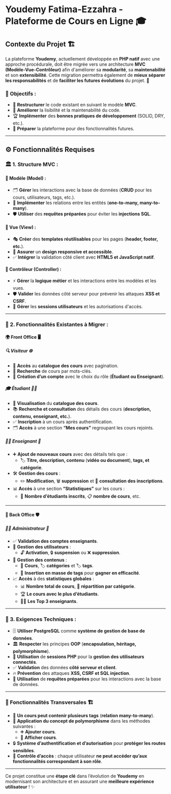 # Youdemy Fatima-Ezzahra - Plateforme de Cours en Ligne 🎓

## Contexte du Projet 🏗️
La plateforme **Youdemy**, actuellement développée en **PHP natif** avec une approche procédurale, doit être migrée vers une architecture **MVC (Modèle-Vue-Contrôleur)** afin d'améliorer sa **modularité**, sa **maintenabilité** et son **extensibilité**. Cette migration permettra également de **mieux séparer les responsabilités** et de **faciliter les futures évolutions** du projet. 🚀

### 🎯 Objectifs :
- 🔄 **Restructurer** le code existant en suivant le modèle **MVC**.
- 📖 **Améliorer** la lisibilité et la maintenabilité du code.
- 🏆 **Implémenter** des **bonnes pratiques de développement** (SOLID, DRY, etc.).
- 🔮 **Préparer** la plateforme pour des fonctionnalités futures.

---

## ⚙️ Fonctionnalités Requises

### 🏛️ 1. Structure MVC :

#### 📂 **Modèle (Model)** :
- 🗂️ **Gérer** les interactions avec la base de données (**CRUD** pour les cours, utilisateurs, tags, etc.).
- 🔗 **Implémenter** les relations entre les entités (**one-to-many, many-to-many**).
- 🛡️ **Utiliser** des **requêtes préparées** pour éviter les **injections SQL**.

#### 🎨 **Vue (View)** :
- 🎭 **Créer** des **templates réutilisables** pour les pages (**header, footer, etc.**).
- 📱 **Assurer** un **design responsive et accessible**.
- ✅ **Intégrer** la validation côté client avec **HTML5 et JavaScript natif**.

#### 🧠 **Contrôleur (Controller)** :
- ⚡ **Gérer** la **logique métier** et les interactions entre les modèles et les vues.
- 🛡️ **Valider** les données côté serveur pour prévenir les attaques **XSS et CSRF**.
- 🔑 **Gérer** les **sessions utilisateurs** et les autorisations d'accès.

---

### 🚀 2. Fonctionnalités Existantes à Migrer :

#### 🌍 **Front Office** 🖥️

##### 🔍 **Visiteur** 🌐
- 📜 **Accès** au **catalogue des cours** avec pagination.
- 🔎 **Recherche** de cours par mots-clés.
- 📝 **Création d’un compte** avec le choix du rôle (**Étudiant ou Enseignant**).

##### 🎓 **Étudiant** 👨‍🎓
- 📖 **Visualisation** du **catalogue des cours**.
- 📚 **Recherche et consultation** des détails des cours (**description, contenu, enseignant, etc.**).
- ✅ **Inscription** à un cours après authentification.
- 🗂️ **Accès** à une section **“Mes cours”** regroupant les cours rejoints.

##### 👨‍🏫 **Enseignant** 🎤
- ➕ **Ajout de nouveaux cours** avec des détails tels que :
  - 🏷️ **Titre, description, contenu** (**vidéo ou document**), **tags, et catégorie**.
- 🛠️ **Gestion des cours** :
  - ✏️ **Modification**, 🗑️ **suppression** et 👀 **consultation des inscriptions**.
- 📊 **Accès** à une section **“Statistiques”** sur les cours :
  - 🔢 **Nombre d’étudiants inscrits**, 📋 **nombre de cours**, etc.

---

#### 🔐 **Back Office** 🛡️

##### 👩‍💼 **Administrateur** 🎩
- ✅ **Validation des comptes enseignants**.
- 👥 **Gestion des utilisateurs** :
  - 🔓 **Activation**, 🔒 **suspension** ou ❌ **suppression**.
- 📂 **Gestion des contenus** :
  - 📘 **Cours**, 🏷️ **catégories** et 🏷️ **tags**.
  - 🚀 **Insertion en masse de tags** pour **gagner en efficacité**.
- 📈 **Accès** à des **statistiques globales** :
  - 📊 **Nombre total de cours**, 📂 **répartition par catégorie**.
  - 🏆 **Le cours avec le plus d’étudiants**.
  - 👨‍🏫 **Les Top 3 enseignants**.

---

### 🔧 3. Exigences Techniques :

- 🗄️ **Utiliser PostgreSQL** comme **système de gestion de base de données**.
- 🏛️ **Respecter** les principes **OOP** (**encapsulation, héritage, polymorphisme**).
- 🔑 **Utilisation** de **sessions PHP** pour la **gestion des utilisateurs connectés**.
- ✅ **Validation** des données **côté serveur et client**.
- 🔥 **Prévention** des attaques **XSS, CSRF et SQL injection**.
- 💾 **Utilisation** de **requêtes préparées** pour les interactions avec la base de données.

---

### 🔄 Fonctionnalités Transversales 🏗️
- 🔗 **Un cours peut contenir plusieurs tags** (**relation many-to-many**).
- 🧩 **Application du concept de polymorphisme** dans les méthodes suivantes :
  - ➕ **Ajouter cours**.
  - 👀 **Afficher cours**.
- 🔒 **Système d’authentification et d’autorisation** pour **protéger les routes sensibles**.
- 🚦 **Contrôle d’accès** : chaque utilisateur **ne peut accéder qu’aux fonctionnalités correspondant à son rôle**.

---

Ce projet constitue une **étape clé** dans l’évolution de **Youdemy** en modernisant son architecture et en assurant une **meilleure expérience utilisateur** ! ✨

